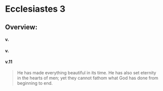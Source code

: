 # Ecclesiastes 3

## Overview:


#### v.
>

#### v.
>

#### v.11
>He has made everything beautiful in its time. He has also set eternity in the hearts of men; yet they cannot fathom what God has done from beginning to end.


